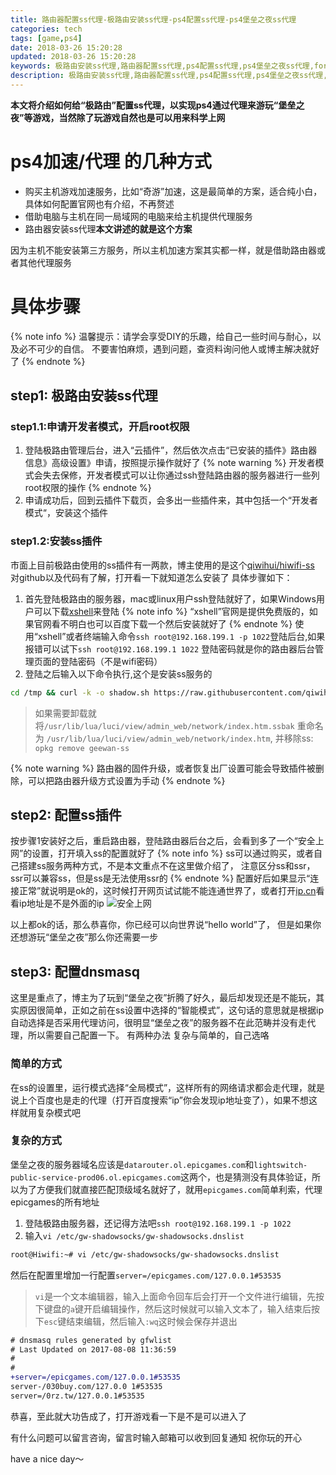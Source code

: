 ```yaml
---
title: 路由器配置ss代理-极路由安装ss代理-ps4配置ss代理-ps4堡垒之夜ss代理
categories: tech
tags: [game,ps4]
date: 2018-03-26 15:20:28
updated: 2018-03-26 15:20:28
keywords: 极路由安装ss代理,路由器配置ss代理,ps4配置ss代理,ps4堡垒之夜ss代理,fortnite
description: 极路由安装ss代理,路由器配置ss代理,ps4配置ss代理,ps4堡垒之夜ss代理,fortnite
---
```


**本文将介绍如何给“极路由”配置ss代理，以实现ps4通过代理来游玩“堡垒之夜”等游戏，当然除了玩游戏自然也是可以用来科学上网**

# ps4加速/代理 的几种方式

- 购买主机游戏加速服务，比如“奇游”加速，这是最简单的方案，适合纯小白，具体如何配置官网也有介绍，不再赘述
- 借助电脑与主机在同一局域网的电脑来给主机提供代理服务
- 路由器安装ss代理**本文讲述的就是这个方案**

因为主机不能安装第三方服务，所以主机加速方案其实都一样，就是借助路由器或者其他代理服务

# 具体步骤

{% note info %}
温馨提示：请学会享受DIY的乐趣，给自己一些时间与耐心，以及必不可少的自信。
不要害怕麻烦，遇到问题，查资料询问他人或博主解决就好了
{% endnote %}

## step1: 极路由安装ss代理

### step1.1:申请开发者模式，开启root权限

1. 登陆极路由管理后台，进入“云插件”，然后依次点击“已安装的插件》路由器信息》高级设置》申请，按照提示操作就好了
{% note warning %}
开发者模式会失去保修，开发者模式可以让你通过ssh登陆路由器的服务器进行一些列root权限的操作
{% endnote %}
2. 申请成功后，回到云插件下载页，会多出一些插件来，其中包括一个“开发者模式“，安装这个插件

### step1.2:安装ss插件

市面上目前极路由使用的ss插件有一两款，博主使用的是这个[qiwihui/hiwifi-ss](https://github.com/qiwihui/hiwifi-ss)
对github以及代码有了解，打开看一下就知道怎么安装了
具体步骤如下：

1. 首先登陆极路由的服务器，mac或linux用户ssh登陆就好了，如果Windows用户可以下载[xshell](https://www.netsarang.com/download/down_form.html?code=522)来登陆
 {% note info %}
 “xshell”官网是提供免费版的，如果官网看不明白也可以百度下载一个然后安装就好了
 {% endnote %}
 使用“xshell”或者终端输入命令`ssh root@192.168.199.1 -p 1022`登陆后台,如果报错可以试下`ssh root@192.168.199.1 1022`
登陆密码就是你的路由器后台管理页面的登陆密码（不是wifi密码）
2. 登陆之后输入以下命令执行,这个是安装ss服务的

 ```bash
cd /tmp && curl -k -o shadow.sh https://raw.githubusercontent.com/qiwihui/hiwifi-ss/master/shadow.sh && sh shadow.sh && rm shadow.sh
```

 >如果需要卸载就将`/usr/lib/lua/luci/view/admin_web/network/index.htm.ssbak` 重命名为 `/usr/lib/lua/luci/view/admin_web/network/index.htm`, 并移除ss: `opkg remove geewan-ss`

{% note warning %}
路由器的固件升级，或者恢复出厂设置可能会导致插件被删除，可以把路由器升级方式设置为手动
{% endnote %}

## step2: 配置ss插件
按步骤1安装好之后，重启路由器，登陆路由器后台之后，会看到多了一个“安全上网”的设置，打开填入ss的配置就好了
{% note info %}
ss可以通过购买，或者自己搭建ss服务两种方式，不是本文重点不在这里做介绍了，
注意区分ss和ssr，ssr可以兼容ss，但是ss是无法使用ssr的
{% endnote %}
配置好后如果显示“连接正常”就说明是ok的，这时候打开网页试试能不能连通世界了，或者打开[ip.cn](https://ip.cn/)看看ip地址是不是外面的ip
![安全上网](https://i.loli.net/2018/03/26/5ab8ad20935b8.png)

以上都ok的话，那么恭喜你，你已经可以向世界说“hello world”了，
但是如果你还想游玩“堡垒之夜”那么你还需要一步

## step3: 配置dnsmasq

这里是重点了，博主为了玩到“堡垒之夜”折腾了好久，最后却发现还是不能玩，其实原因很简单，正如之前在ss设置中选择的“智能模式”，这句话的意思就是根据ip自动选择是否采用代理访问，很明显“堡垒之夜”的服务器不在此范畴并没有走代理，所以需要自己配置一下。
有两种办法 复杂与简单的，自己选咯

### 简单的方式

在ss的设置里，运行模式选择“全局模式”，这样所有的网络请求都会走代理，就是说上个百度也是走的代理（打开百度搜索“ip”你会发现ip地址变了），如果不想这样就用复杂模式吧

### 复杂的方式

堡垒之夜的服务器域名应该是`datarouter.ol.epicgames.com`和`lightswitch-public-service-prod06.ol.epicgames.com`这两个，也是猜测没有具体验证，所以为了方便我们就直接匹配顶级域名就好了，就用`epicgames.com`简单利索，代理epicgames的所有地址

1. 登陆极路由服务器，还记得方法吧`ssh root@192.168.199.1 -p 1022`
2. 输入`vi /etc/gw-shadowsocks/gw-shadowsocks.dnslist`

 ```bash
root@Hiwifi:~# vi /etc/gw-shadowsocks/gw-shadowsocks.dnslist
```
 然后在配置里增加一行配置`server=/epicgames.com/127.0.0.1#53535`
 >`vi`是一个文本编辑器，输入上面命令回车后会打开一个文件进行编辑，先按下键盘的`a`键开启编辑操作，然后这时候就可以输入文本了，输入结束后按下`esc`键结束编辑，然后输入`:wq`这时候会保存并退出

 ```diff /etc/gw-shadowsocks/gw-shadowsocks.dnslist
# dnsmasq rules generated by gfwlist
# Last Updated on 2017-08-08 11:36:59
#
#
+server=/epicgames.com/127.0.0.1#53535
server-/030buy.com/127.0.0 1#53535
server=/0rz.tw/127.0.0.1#53535
```

恭喜，至此就大功告成了，打开游戏看一下是不是可以进入了

有什么问题可以留言咨询，留言时输入邮箱可以收到回复通知
祝你玩的开心

have a nice day～